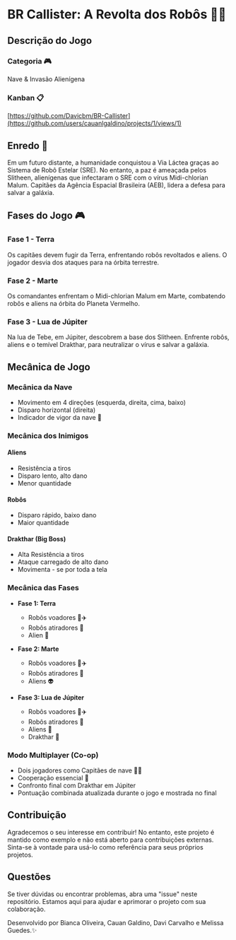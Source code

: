 # BR Callister: A Revolta dos Robôs 🚀🤖

## Descrição do Jogo

### Categoria 🎮
Nave & Invasão Alienígena

### Kanban 📋
[https://github.com/Davicbm/BR-Callister](https://github.com/users/cauanlgaldino/projects/1/views/1)

## Enredo 🌌

Em um futuro distante, a humanidade conquistou a Via Láctea graças ao Sistema de Robô Estelar (SRE). No entanto, a paz é ameaçada pelos Slitheen, alienígenas que infectaram o SRE com o vírus Midi-chlorian Malum. Capitães da Agência Espacial Brasileira (AEB), lidera a defesa para salvar a galáxia.

## Fases do Jogo 🎮

### Fase 1 - Terra
Os capitães devem fugir da Terra, enfrentando robôs revoltados e aliens. O jogador desvia dos ataques para na órbita terrestre.

### Fase 2 - Marte
Os comandantes enfrentam o Midi-chlorian Malum em Marte, combatendo robôs e aliens na órbita do Planeta Vermelho.

### Fase 3 - Lua de Júpiter
Na lua de Tebe, em Júpiter, descobrem a base dos Slitheen. Enfrente robôs, aliens e o temível Drakthar, para neutralizar o vírus e salvar a galáxia.

## Mecânica de Jogo

### Mecânica da Nave
- Movimento em 4 direções (esquerda, direita, cima, baixo)
- Disparo horizontal (direita)
- Indicador de vigor da nave 💪

### Mecânica dos Inimigos

#### Aliens
- Resistência a tiros
- Disparo lento, alto dano
- Menor quantidade

#### Robôs
- Disparo rápido, baixo dano
- Maior quantidade

#### Drakthar (Big Boss)
- Alta Resistência a tiros
- Ataque carregado de alto dano
- Movimenta - se por toda a tela 

### Mecânica das Fases

- **Fase 1: Terra**
  - Robôs voadores 🤖✈️
  - Robôs atiradores 🔫
  - Alien 👾

- **Fase 2: Marte**
  - Robôs voadores 🤖✈️
  - Robôs atiradores 🔫
  - Aliens 👽

- **Fase 3: Lua de Júpiter**
  - Robôs voadores 🤖✈️
  - Robôs atiradores 🔫
  - Aliens 👾
  - Drakthar 🦑

### Modo Multiplayer (Co-op)
- Dois jogadores como Capitães de nave 🚀🚀
- Cooperação essencial 🤝
- Confronto final com Drakthar em Júpiter
- Pontuação combinada atualizada durante o jogo e mostrada no final

## Contribuição

Agradecemos o seu interesse em contribuir! No entanto, este projeto é mantido como exemplo e não está aberto para contribuições externas. Sinta-se à vontade para usá-lo como referência para seus próprios projetos.

## Questões

Se tiver dúvidas ou encontrar problemas, abra uma "issue" neste repositório. Estamos aqui para ajudar e aprimorar o projeto com sua colaboração.

Desenvolvido por Bianca Oliveira, Cauan Galdino, Davi Carvalho e Melissa Guedes.✨
